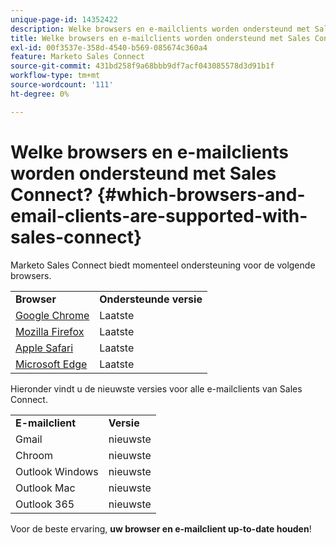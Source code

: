 ```yaml
---
unique-page-id: 14352422
description: Welke browsers en e-mailclients worden ondersteund met Sales Connect? - Marketo Docs - Productdocumentatie
title: Welke browsers en e-mailclients worden ondersteund met Sales Connect?
exl-id: 00f3537e-358d-4540-b569-085674c360a4
feature: Marketo Sales Connect
source-git-commit: 431bd258f9a68bbb9df7acf043085578d3d91b1f
workflow-type: tm+mt
source-wordcount: '111'
ht-degree: 0%

---
```


# Welke browsers en e-mailclients worden ondersteund met Sales Connect? {#which-browsers-and-email-clients-are-supported-with-sales-connect}

Marketo Sales Connect biedt momenteel ondersteuning voor de volgende browsers.

<table> 
 <tbody> 
 <tr> 
   <td><strong>Browser</strong></td> 
   <td><strong>Ondersteunde versie</strong></td> 
  </tr> 
  <tr> 
   <td><a href="https://www.google.com/intl/en/chrome/">Google Chrome</a></td> 
   <td>Laatste</td> 
  </tr> 
  <tr> 
   <td><a href="https://www.mozilla.org/en-US/firefox/new/">Mozilla Firefox</a></td> 
   <td>Laatste</td>
  </tr> 
  <tr> 
   <td><a href="https://www.apple.com/safari/">Apple Safari</a></td> 
   <td>Laatste</td>  
  </tr> 
  <tr> 
   <td><a href="https://www.microsoft.com/en-us/edge">Microsoft Edge</a></td> 
   <td>Laatste</td>  
  </tr> 
 </tbody> 
</table>

Hieronder vindt u de nieuwste versies voor alle e-mailclients van Sales Connect.

<table> 
 <tbody> 
 <tr> 
   <td><strong>E-mailclient</strong></td> 
   <td><strong>Versie</strong></td> 
  </tr> 
  <tr> 
   <td>Gmail</td> 
   <td>nieuwste</td> 
  </tr> 
  <tr> 
   <td>Chroom</td> 
   <td>nieuwste</td> 
  </tr> 
  <tr> 
   <td>Outlook Windows</td> 
   <td>nieuwste</td> 
  </tr> 
  <tr> 
   <td>Outlook Mac</td> 
   <td>nieuwste</td> 
  </tr> 
  <tr> 
   <td>Outlook 365</td> 
   <td>nieuwste</td> 
  </tr> 
 </tbody> 
</table>

Voor de beste ervaring, **uw browser en e-mailclient up-to-date houden**!
